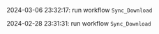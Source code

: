 2024-03-06 23:32:17: run workflow `Sync_Download` 

2024-02-28 23:31:31: run workflow `Sync_Download` 


